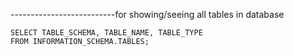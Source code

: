 --------------------------for showing/seeing all tables in database

```
SELECT TABLE_SCHEMA, TABLE_NAME, TABLE_TYPE
FROM INFORMATION_SCHEMA.TABLES;
```

